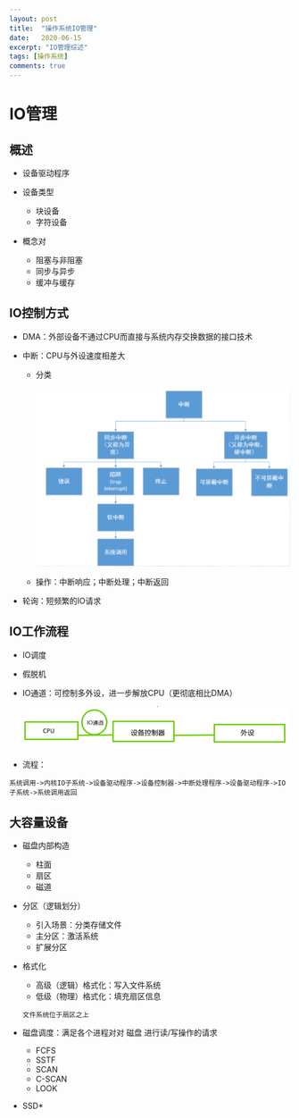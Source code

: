 ```yaml
---
layout: post
title:  "操作系统IO管理"
date:   2020-06-15
excerpt: "IO管理综述"
tags: [操作系统]
comments: true
---
```

# IO管理

## 概述

+ 设备驱动程序

+ 设备类型

  + 块设备
  + 字符设备

+ 概念对

  + 阻塞与非阻塞
  + 同步与异步
  + 缓冲与缓存

  

## IO控制方式

+ DMA：外部设备不通过CPU而直接与系统内存交换数据的接口技术

+ 中断：CPU与外设速度相差大

  + 分类

    ![image-20210721180511964](..\assets\img\os-4-1.png)

  + 操作：中断响应；中断处理；中断返回

+ 轮询：短频繁的IO请求



## IO工作流程

+ IO调度

+ 假脱机

+ IO通道：可控制多外设，进一步解放CPU（更彻底相比DMA）

  ![image-20210721180242603](..\assets\img\os-4-2.png)

+ 流程：

`系统调用->内核IO子系统->设备驱动程序->设备控制器->中断处理程序->设备驱动程序->IO子系统->系统调用返回`





## 大容量设备

+ 磁盘内部构造

  + 柱面
  + 扇区
  + 磁道

+ 分区（逻辑划分）

  + 引入场景：分类存储文件
  + 主分区：激活系统
  + 扩展分区

+ 格式化

  + 高级（逻辑）格式化：写入文件系统
  + 低级（物理）格式化：填充扇区信息

  `文件系统位于扇区之上`

+ 磁盘调度：满足各个进程对对 磁盘 进行读/写操作的请求

  + FCFS
  + SSTF
  + SCAN
  + C-SCAN
  + LOOK

+ SSD*
